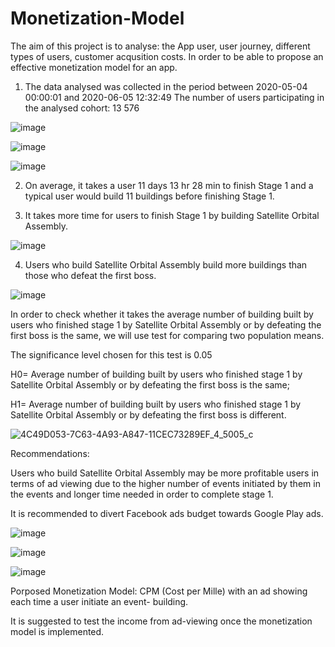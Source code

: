 # Monetization-Model
The aim of this project is to analyse:  the App user, user journey, different types of users, customer acqusition costs. In order to be able to propose an effective monetization model for an app.


1. The data analysed was collected in the period between 2020-05-04 00:00:01 and 2020-06-05 12:32:49
The number of users participating in the analysed cohort: 13 576

![image](https://user-images.githubusercontent.com/26043577/133155639-7b057e2f-fada-4bd5-be65-e65a623f3123.png)

![image](https://user-images.githubusercontent.com/26043577/133155801-72b467d6-de30-4752-90c4-c07788cf1a04.png)

![image](https://user-images.githubusercontent.com/26043577/133156369-1388f13d-ef62-462c-a7f7-15c9b4f842b1.png)


2. On average, it takes a user 11 days 13 hr 28 min to finish Stage 1 and a typical user would build 11 buildings before finishing Stage 1.

3. It takes more time for users to finish Stage 1 by building Satellite Orbital Assembly.

![image](https://user-images.githubusercontent.com/26043577/133155900-7939fd7b-16e6-43a8-8642-a65721fe2a2d.png)


4. Users who build Satellite Orbital Assembly build more buildings than those who defeat the first boss.

![image](https://user-images.githubusercontent.com/26043577/133155975-d8a9a1d0-6ad3-4d5d-a6ed-54adfb198ace.png)

In order to check whether it takes the average number of building built by users who finished stage 1 by Satellite Orbital Assembly or by defeating the first boss is the same, we will use test for comparing two population means.

The significance level chosen for this test is 0.05

H0= Average number of building built by users who finished stage 1 by Satellite Orbital Assembly or by defeating the first boss is the same;

H1= Average number of building built by users who finished stage 1 by Satellite Orbital Assembly or by defeating the first boss is different.

 
![4C49D053-7C63-4A93-A847-11CEC73289EF_4_5005_c](https://user-images.githubusercontent.com/26043577/133157417-7cb751e5-9ba8-456c-9409-2e9e1745b827.jpeg)

 
Recommendations:

Users who build Satellite Orbital Assembly may be more profitable users in terms of ad viewing due to the higher number of events initiated by them in the events and longer time needed in order to complete stage 1.

It is recommended to divert Facebook ads budget towards Google Play ads.

![image](https://user-images.githubusercontent.com/26043577/133156748-80822a7e-d68a-4fc6-b08a-2811f3e1cff5.png)
 
![image](https://user-images.githubusercontent.com/26043577/133156818-5dd2be24-87a8-47b9-ba79-8e3db7565bfc.png)

![image](https://user-images.githubusercontent.com/26043577/133156889-5e20e728-00d1-44fa-9a07-3e8341e95804.png)


Porposed Monetization Model: CPM (Cost per Mille) with an ad showing each time a user initiate an event- building.

It is suggested to test the income from ad-viewing once the monetization model is implemented.

